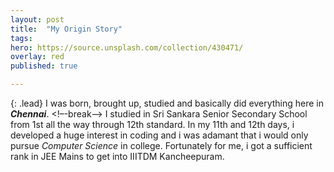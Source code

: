 ```yaml
---
layout: post
title:  "My Origin Story"
tags:
hero: https://source.unsplash.com/collection/430471/
overlay: red
published: true

---
```

{: .lead}
I was born, brought up, studied and basically did everything here in <b><i>Chennai</i></b>.
<!–-break-–>
I studied in Sri Sankara Senior Secondary School from 1st all the way through 12th standard. In my 11th and 12th days, i developed a huge interest in coding and i was adamant that i would only pursue <i>Computer Science</i> in college. Fortunately for me, i got a sufficient rank in JEE Mains to get into IIITDM Kancheepuram.
